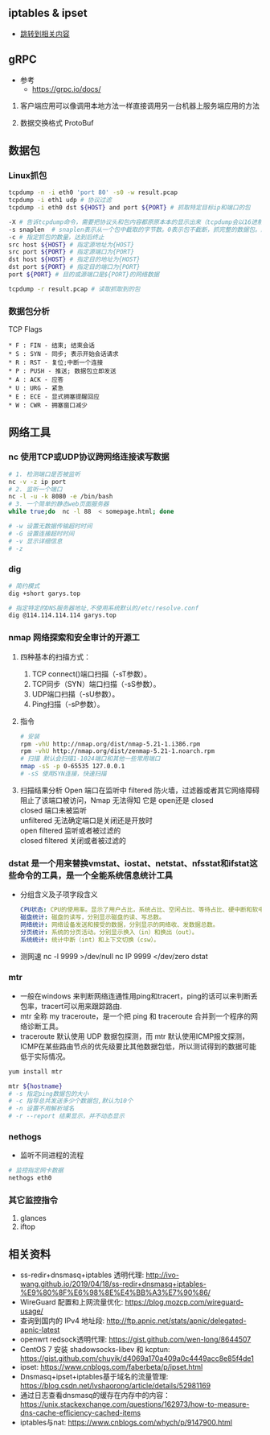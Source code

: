 ## iptables & ipset
-  [跳转到相关内容](../../secure/linux/iptables.md) 

## gRPC
- 参考
    - https://grpc.io/docs/

1. 客户端应用可以像调用本地方法一样直接调用另一台机器上服务端应用的方法

2. 数据交换格式 ProtoBuf 

## 数据包
### Linux抓包 
```bash
tcpdump -n -i eth0 'port 80' -s0 -w result.pcap
tcpdump -i eth1 udp # 协议过滤  
tcpdump -i eth0 dst ${HOST} and port ${PORT} # 抓取特定目标ip和端口的包

-X # 告诉tcpdump命令，需要把协议头和包内容都原原本本的显示出来（tcpdump会以16进制和ASCII的形式显示），这在进行协议分析时是绝对的利器。
-s snaplen  # snaplen表示从一个包中截取的字节数。0表示包不截断，抓完整的数据包。默认的话 tcpdump 只显示部分数据包,默认68字节。
-c # 指定抓包的数量，达到后终止
src host ${HOST} # 指定源地址为{HOST}
src port ${PORT} # 指定源端口为{PORT}
dst host ${HOST} # 指定目的地址为{HOST}
dst port ${PORT} # 指定目的端口为{PORT}
port ${PORT} # 目的或源端口是${PORT}的网络数据

tcpdump -r result.pcap # 读取抓取到的包
```
### 数据包分析
TCP Flags
```
* F : FIN - 结束; 结束会话
* S : SYN - 同步; 表示开始会话请求
* R : RST - 复位;中断一个连接
* P : PUSH - 推送; 数据包立即发送
* A : ACK - 应答
* U : URG - 紧急
* E : ECE - 显式拥塞提醒回应
* W : CWR - 拥塞窗口减少
```

## 网络工具
### nc 使用TCP或UDP协议跨网络连接读写数据
```bash
# 1. 检测端口是否被监听 
nc -v -z ip port
# 2. 监听一个端口
nc -l -u -k 8080 -e /bin/bash
# 3. 一个简单的静态web页面服务器
while true;do  nc -l 88  < somepage.html; done

# -w 设置无数据传输超时时间
# -G 设置连接超时时间
# -v 显示详细信息
# -z
```

### dig
```bash
# 简约模式
dig +short garys.top

# 指定特定的DNS服务器地址,不使用系统默认的/etc/resolve.conf
dig @114.114.114.114 garys.top
```
### nmap 网络探索和安全审计的开源工
1. 四种基本的扫描方式：
    1. TCP connect()端口扫描（-sT参数）。
    2. TCP同步（SYN）端口扫描（-sS参数）。
    3. UDP端口扫描（-sU参数）。
    4. Ping扫描（-sP参数）。

2. 指令
    ```bash
    # 安装
    rpm -vhU http://nmap.org/dist/nmap-5.21-1.i386.rpm
    rpm -vhU http://nmap.org/dist/zenmap-5.21-1.noarch.rpm
    # 扫描 默认会扫描1-1024端口和其他一些常用端口
    nmap -sS -p 0-65535 127.0.0.1
    # -sS 使用SYN连接，快速扫描
    ```

3. 扫描结果分析
    Open 端口在监听中
    filtered 防火墙，过滤器或者其它网络障碍阻止了该端口被访问，Nmap 无法得知 它是 open还是 closed   
    closed 端口未被监听  
    unfiltered 无法确定端口是关闭还是开放时   
    open filtered 监听或者被过滤的  
    closed filtered 关闭或者被过滤的  



### dstat 是一个用来替换vmstat、iostat、netstat、nfsstat和ifstat这些命令的工具，是一个全能系统信息统计工具
- 分组含义及子项字段含义
    ```yaml
    CPU状态: CPU的使用率。显示了用户占比，系统占比、空闲占比、等待占比、硬中断和软中断情况。
    磁盘统计: 磁盘的读写，分别显示磁盘的读、写总数。
    网络统计: 网络设备发送和接受的数据，分别显示的网络收、发数据总数。
    分页统计: 系统的分页活动。分别显示换入（in）和换出（out）。
    系统统计: 统计中断（int）和上下文切换（csw）。
    ```
- 测网速
    nc -l 9999 >/dev/null
    nc IP 9999 </dev/zero
    dstat

### mtr
- 一般在windows 来判断网络连通性用ping和tracert，ping的话可以来判断丢包率，tracert可以用来跟踪路由.
- mtr 全称 my traceroute，是一个把 ping 和 traceroute 合并到一个程序的网络诊断工具。
- traceroute 默认使用 UDP 数据包探测，而 mtr 默认使用ICMP报文探测，ICMP在某些路由节点的优先级要比其他数据包低，所以测试得到的数据可能低于实际情况。
```bash
yum install mtr

mtr ${hostname}
# -s 指定ping数据包的大小
# -c 指导总共发送多少个数据包,默认为10个
# -n 设置不用解析域名
# -r --report 结果显示，并不动态显示
```

### nethogs
- 监听不同进程的流程
```bash
# 监控指定网卡数据 
nethogs eth0
```

### 其它监控指令
1. glances
2. iftop
## 相关资料
* ss-redir+dnsmasq+iptables 透明代理: http://ivo-wang.github.io/2019/04/18/ss-redir+dnsmasq+iptables-%E9%80%8F%E6%98%8E%E4%BB%A3%E7%90%86/
* WireGuard 配置和上网流量优化: https://blog.mozcp.com/wireguard-usage/
* 查询到国内的 IPv4 地址段: http://ftp.apnic.net/stats/apnic/delegated-apnic-latest
* openwrt redsock透明代理: https://gist.github.com/wen-long/8644507
* CentOS 7 安装 shadowsocks-libev 和 kcptun: https://gist.github.com/chuyik/d4069a170a409a0c4449acc8e85f4de1
* ipset: https://www.cnblogs.com/faberbeta/p/ipset.html
* Dnsmasq+ipset+iptables基于域名的流量管理: https://blog.csdn.net/lvshaorong/article/details/52981169
* 通过日志查看dnsmasq的缓存在内存中的内容：https://unix.stackexchange.com/questions/162973/how-to-measure-dns-cache-efficiency-cached-items
* iptables与nat: https://www.cnblogs.com/whych/p/9147900.html